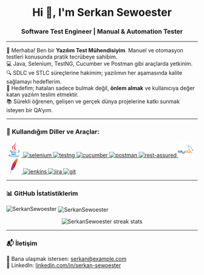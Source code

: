 <h1 align="center">Hi 👋, I'm Serkan Sewoester</h1>
<h3 align="center">Software Test Engineer | Manual & Automation Tester</h3>

---

👋 Merhaba! Ben bir **Yazılım Test Mühendisiyim**. Manuel ve otomasyon testleri konusunda pratik tecrübeye sahibim.  
💻 Java, Selenium, TestNG, Cucumber ve Postman gibi araçlarda yetkinim.  
🔍 SDLC ve STLC süreçlerine hakimim; yazılımın her aşamasında kalite sağlamayı hedeflerim.  
🚀 Hedefim; hataları sadece bulmak değil, **önlem almak** ve kullanıcıya değer katan yazılım teslim etmektir.  
📚 Sürekli öğrenen, gelişen ve gerçek dünya projelerine katkı sunmak isteyen bir QA’yım.

---

<h3 align="left">🧰 Kullandığım Diller ve Araçlar:</h3>

<p align="left">
  <a href="https://www.java.com" target="_blank" rel="noreferrer">
    <img src="https://raw.githubusercontent.com/devicons/devicon/master/icons/java/java-original.svg" alt="java" width="40" height="40"/>
  </a>
  <a href="https://www.selenium.dev" target="_blank" rel="noreferrer">
    <img src="https://raw.githubusercontent.com/detain/svg-logos/780f25886640cef088af994181646db2f6b1a3f8/svg/selenium-logo.svg" alt="selenium" width="40" height="40"/>
  </a>
  <a href="https://testng.org/" target="_blank" rel="noreferrer">
    <img src="https://static.javatpoint.com/testng/images/testng-tutorial.png" alt="testng" width="40" height="40"/>
  </a>
  <a href="https://cucumber.io/" target="_blank" rel="noreferrer">
    <img src="https://cdn.worldvectorlogo.com/logos/cucumber-1.svg" alt="cucumber" width="40" height="40"/>
  </a>
  <a href="https://www.postman.com/" target="_blank" rel="noreferrer">
    <img src="https://www.vectorlogo.zone/logos/getpostman/getpostman-icon.svg" alt="postman" width="40" height="40"/>
  </a>
  <a href="https://rest-assured.io/" target="_blank" rel="noreferrer">
    <img src="https://avatars.githubusercontent.com/u/19369327?s=200&v=4" alt="rest-assured" width="40" height="40"/>
  </a>
  <a href="https://www.mysql.com/" target="_blank" rel="noreferrer">
    <img src="https://raw.githubusercontent.com/devicons/devicon/master/icons/mysql/mysql-original-wordmark.svg" alt="mysql" width="40" height="40"/>
  </a>
  <a href="https://maven.apache.org/" target="_blank" rel="noreferrer">
    <img src="https://raw.githubusercontent.com/devicons/devicon/master/icons/apache/apache-original.svg" alt="maven" width="40" height="40"/>
  </a>
  <a href="https://www.jenkins.io/" target="_blank" rel="noreferrer">
    <img src="https://www.vectorlogo.zone/logos/jenkins/jenkins-icon.svg" alt="jenkins" width="40" height="40"/>
  </a>
  <a href="https://www.atlassian.com/software/jira" target="_blank" rel="noreferrer">
    <img src="https://www.vectorlogo.zone/logos/atlassian_jira/atlassian_jira-icon.svg" alt="jira" width="40" height="40"/>
  </a>
  <a href="https://git-scm.com/" target="_blank" rel="noreferrer">
    <img src="https://www.vectorlogo.zone/logos/git-scm/git-scm-icon.svg" alt="git" width="40" height="40"/>
  </a>
</p>

---

<h3 align="left">📊 GitHub İstatistiklerim</h3>

<p><img align="left" src="https://github-readme-stats.vercel.app/api/top-langs?username=SerkanSewoester&show_icons=true&locale=en&layout=compact" alt="SerkanSewoester" /></p>

<p>&nbsp;<img align="center" src="https://github-readme-stats.vercel.app/api?username=SerkanSewoester&show_icons=true&locale=en" alt="SerkanSewoester" /></p>

<p align="center">
  <img src="https://github-readme-streak-stats.herokuapp.com/?user=SerkanSewoester&" alt="SerkanSewoester streak stats"/>
</p>

---

<h3 align="left">📬 İletişim</h3>

📧 Bana ulaşmak istersen: serkan@example.com  
💼 LinkedIn: [linkedin.com/in/serkan-sewoester](https://linkedin.com/in/serkan-sewoester)
